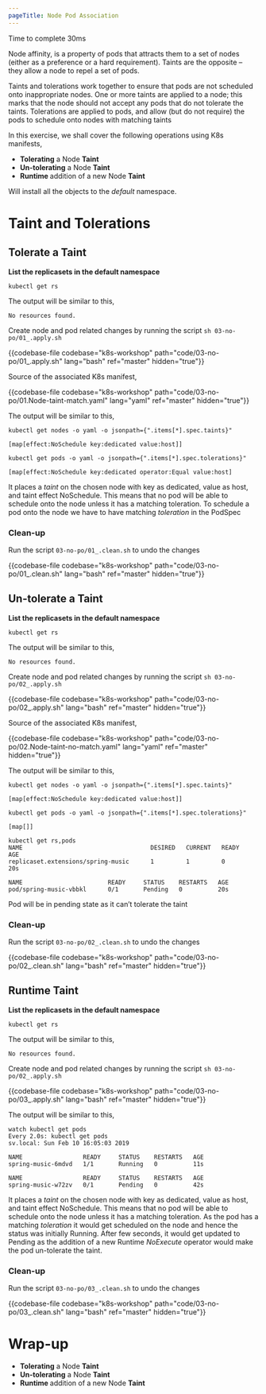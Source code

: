```yaml
---
pageTitle: Node Pod Association
---
```


<md-icon class="fa fa-clock-o fa-lg" aria-hidden="true"></md-icon> Time to complete 30ms

<i class="fa fa-info-circle fa-lg" aria-hidden="true" style="color:dark-blue"></i>
Node affinity, is a property of pods that attracts them to a set of
nodes (either as a preference or a hard requirement). Taints are the
opposite – they allow a node to repel a set of pods.

Taints and tolerations work together to ensure that pods are not
scheduled onto inappropriate nodes. One or more taints are applied to a
node; this marks that the node should not accept any pods that do not
tolerate the taints. Tolerations are applied to pods, and allow (but do
not require) the pods to schedule onto nodes with matching taints

In this exercise, we shall cover the following operations using K8s
manifests,

<ul class="fa-ul">
  <li><i class="fa-li fa fa-square"></i><b>Tolerating</b> a Node <b>Taint</b></li>
  <li><i class="fa-li fa fa-square"></i><b>Un-tolerating</b> a Node <b>Taint</b></li>
  <li><i class="fa-li fa fa-square"></i><b>Runtime </b> addition of a new Node <b>Taint</b></li>
</ul>

<i class="fa fa-info-circle" aria-hidden="true"></i> Will install all the objects to the *default* namespace.

# Taint and Tolerations

## Tolerate a Taint

**List the replicasets in the default namespace**

``` go-cli
kubectl get rs
```

<i class="fa fa-spinner fa-pulse fa-fw"></i>
The output will be similar to this,

    No resources found.

Create node and pod related changes by running the script <i class="fa fa-check-circle" aria-hidden="true" style="color:green"></i> `sh 03-no-po/01_.apply.sh`

{{codebase-file codebase="k8s-workshop" path="code/03-no-po/01_.apply.sh" lang="bash" ref="master" hidden="true"}}

Source of the associated K8s manifest,

{{codebase-file codebase="k8s-workshop" path="code/03-no-po/01.Node-taint-match.yaml" lang="yaml" ref="master" hidden="true"}}

<i class="fa fa-spinner fa-pulse fa-fw"></i>
The output will be similar to this,

    kubectl get nodes -o yaml -o jsonpath={".items[*].spec.taints}"
    
    [map[effect:NoSchedule key:dedicated value:host]]
    
    kubectl get pods -o yaml -o jsonpath={".items[*].spec.tolerations}"
    
    [map[effect:NoSchedule key:dedicated operator:Equal value:host]

It places a *taint* on the chosen node with key as dedicated, value as
host, and taint effect NoSchedule. This means that no pod will be able
to schedule onto the node unless it has a matching toleration. To
schedule a pod onto the node we have to have matching *toleration* in
the PodSpec

### Clean-up

Run the script <i class="fa fa-undo" aria-hidden="true" style="color:red"></i> `03-no-po/01_.clean.sh` to undo the changes

{{codebase-file codebase="k8s-workshop" path="code/03-no-po/01_.clean.sh" lang="bash" ref="master" hidden="true"}}

## Un-tolerate a Taint

**List the replicasets in the default namespace**

``` go-cli
kubectl get rs
```

<i class="fa fa-spinner fa-pulse fa-fw"></i>
The output will be similar to this,

    No resources found.


Create node and pod related changes by running the script <i class="fa fa-check-circle" aria-hidden="true" style="color:green"></i> `sh 03-no-po/02_.apply.sh`

{{codebase-file codebase="k8s-workshop" path="code/03-no-po/02_.apply.sh" lang="bash" ref="master" hidden="true"}}


Source of the associated K8s manifest,

{{codebase-file codebase="k8s-workshop" path="code/03-no-po/02.Node-taint-no-match.yaml" lang="yaml" ref="master" hidden="true"}}


<i class="fa fa-spinner fa-pulse fa-fw"></i>
The output will be similar to this,

    kubectl get nodes -o yaml -o jsonpath={".items[*].spec.taints}"
    
    [map[effect:NoSchedule key:dedicated value:host]]
    
    kubectl get pods -o yaml -o jsonpath={".items[*].spec.tolerations}"
    
    [map[]]
    
    kubectl get rs,pods
    NAME                                    DESIRED   CURRENT   READY     AGE
    replicaset.extensions/spring-music      1         1         0         20s
    
    NAME                        READY     STATUS    RESTARTS   AGE
    pod/spring-music-vbbkl      0/1       Pending   0          20s

<i class="fa fa-exclamation-circle fa-lg" aria-hidden="true" style="color:maroon"></i>
Pod will be in pending state as it can’t tolerate the taint

### Clean-up

Run the script <i class="fa fa-undo" aria-hidden="true" style="color:red"></i> `03-no-po/02_.clean.sh` to undo the changes

{{codebase-file codebase="k8s-workshop" path="code/03-no-po/02_.clean.sh" lang="bash" ref="master" hidden="true"}}

## Runtime Taint

**List the replicasets in the default namespace**

``` go-cli
kubectl get rs
```

<i class="fa fa-spinner fa-pulse fa-fw"></i>
The output will be similar to this,

    No resources found.


Create node and pod related changes by running the script <i class="fa fa-check-circle" aria-hidden="true" style="color:green"></i> `sh 03-no-po/02_.apply.sh`

{{codebase-file codebase="k8s-workshop" path="code/03-no-po/03_.apply.sh" lang="bash" ref="master" hidden="true"}}

<i class="fa fa-spinner fa-pulse fa-fw"></i>
The output will be similar to this,


    watch kubectl get pods
    Every 2.0s: kubectl get pods                                                                                                                                                                           sv.local: Sun Feb 10 16:05:03 2019
    
    NAME                 READY     STATUS    RESTARTS   AGE
    spring-music-6mdvd   1/1       Running   0          11s
    
    NAME                 READY     STATUS    RESTARTS   AGE
    spring-music-w72zv   0/1       Pending   0          42s

It places a *taint* on the chosen node with key as dedicated, value as
host, and taint effect NoSchedule. This means that no pod will be able
to schedule onto the node unless it has a matching toleration. As the
pod has a matching *toleration* it would get scheduled on the node and
hence the status was initially Running. After few seconds, it would
get updated to Pending as the addition of a new Runtime *NoExecute*
operator would make the pod un-tolerate the taint.

### Clean-up

Run the script <i class="fa fa-undo" aria-hidden="true" style="color:red"></i> `03-no-po/03_.clean.sh` to undo the changes

{{codebase-file codebase="k8s-workshop" path="code/03-no-po/03_.clean.sh" lang="bash" ref="master" hidden="true"}}

# Wrap-up
<ul class="fa-ul">
  <li><i class="fa-li fa fa-check-square"></i><b>Tolerating</b> a Node <b>Taint</b></li>
  <li><i class="fa-li fa fa-check-square"></i><b>Un-tolerating</b> a Node <b>Taint</b></li>
  <li><i class="fa-li fa fa-check-square"></i><b>Runtime </b> addition of a new Node <b>Taint</b></li>
</ul>
